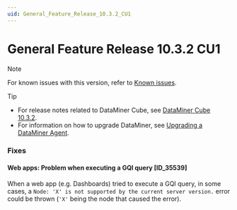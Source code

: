 ```yaml
---
uid: General_Feature_Release_10.3.2_CU1
---
```


# General Feature Release 10.3.2 CU1

> [!NOTE]
> For known issues with this version, refer to [Known issues](xref:Known_issues).

> [!TIP]
>
> - For release notes related to DataMiner Cube, see [DataMiner Cube 10.3.2](xref:Cube_Feature_Release_10.3.2).
> - For information on how to upgrade DataMiner, see [Upgrading a DataMiner Agent](xref:Upgrading_a_DataMiner_Agent).

### Fixes

#### Web apps: Problem when executing a GQI query [ID_35539]

<!-- MR 10.4.0 - FR 10.3.2 [CU1] -->

When a web app (e.g. Dashboards) tried to execute a GQI query, in some cases, a `Node: 'X' is not supported by the current server version.` error could be thrown (`'X'` being the node that caused the error).
